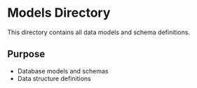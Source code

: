 # Models Directory

This directory contains all data models and schema definitions.

## Purpose

- Database models and schemas
- Data structure definitions
